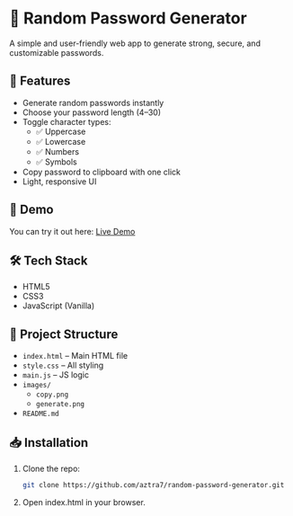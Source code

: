 # 🔐 Random Password Generator

A simple and user-friendly web app to generate strong, secure, and customizable passwords.

## 🚀 Features

- Generate random passwords instantly
- Choose your password length (4–30)
- Toggle character types:
  - ✅ Uppercase
  - ✅ Lowercase
  - ✅ Numbers
  - ✅ Symbols
- Copy password to clipboard with one click
- Light, responsive UI

## 📸 Demo

You can try it out here: [Live Demo](https://aztra7.github.io/random-password-generator)  

## 🛠 Tech Stack

- HTML5
- CSS3
- JavaScript (Vanilla)

## 📂 Project Structure

- `index.html` – Main HTML file  
- `style.css` – All styling  
- `main.js` – JS logic  
- `images/`
  - `copy.png`
  - `generate.png`
- `README.md`



## 📥 Installation

1. Clone the repo:
   ```bash
   git clone https://github.com/aztra7/random-password-generator.git
2. Open index.html in your browser.




